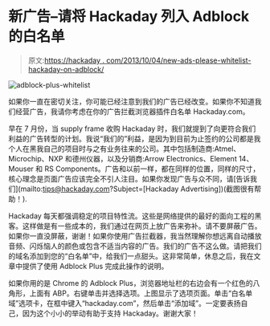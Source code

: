 # 新广告–请将 Hackaday 列入 Adblock 的白名单

> 原文:[https://hackaday . com/2013/10/04/new-ads-please-whitelist-hackaday-on-adblock/](https://hackaday.com/2013/10/04/new-ads-please-whitelist-hackaday-on-adblock/)

![adblock-plus-whitelist](../Images/3a89eddcd1b4bbf8e03b4fb80ca7efa8.png)

如果你一直在密切关注，你可能已经注意到我们的广告已经改变。如果你不知道我们经营广告，我请你考虑在你的广告拦截浏览器插件白名单 Hackaday.com。

早在 7 月份，当 supply frame 收购 Hackaday 时，我们就提到了向更符合我们利益的广告转型的计划。我说“我们的”利益，是因为到目前为止签约的公司都是我个人在黑我自己的项目时与之有业务往来的公司。其中包括制造商:Atmel、Microchip、NXP 和德州仪器，以及分销商:Arrow Electronics、Element 14、Mouser 和 RS Components。广告和以前一样，都在同样的位置，同样的尺寸，核心理念是页面广告应该完全不引人注目。如果你发现广告与众不同，请[告诉我们](mailto:tips@hackaday.com?Subject=[Hackaday Advertising])(截图很有帮助！).

Hackaday 每天都强调稳定的项目特性流。这些是网络提供的最好的面向工程的黑客。这样做是有一些成本的，我们通过在网页上放广告来弥补。请不要屏蔽广告。如果你一直没屏蔽，谢谢！如果你使用广告拦截器，我当然理解你想远离自动播放音频、闪烁恼人的颜色或包含不适当内容的广告。我们的广告不这么做。请把我们的域名添加到您的“白名单”中，给我们一点甜头。这非常简单，休息之后，我在文章中提供了使用 Adblock Plus 完成此操作的说明。

如果你用的是 Chrome 的 Adblock Plus，浏览器地址栏的右边会有一个红色的八角形，上面有 ABP。右键单击并选择选项。上图显示了选项页面。单击“白名单域”选项卡，在框中键入“hackaday.com”，然后单击“添加域”。一定要表扬自己，因为这个小小的举动有助于支持 Hackaday。谢谢大家！
